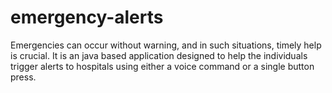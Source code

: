 # emergency-alerts
Emergencies can occur without warning, and in such situations, timely help is crucial. It is an java based application designed to help the individuals trigger alerts to hospitals using either a voice command or a single button press.

